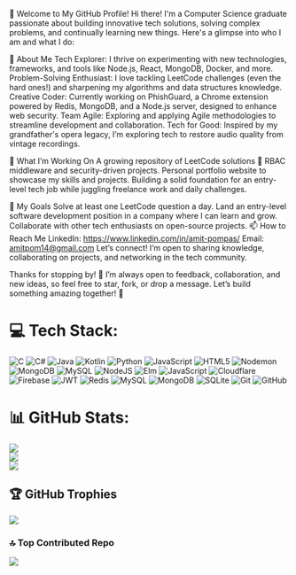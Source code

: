 👋 Welcome to My GitHub Profile!
Hi there! I'm a Computer Science graduate passionate about building innovative tech solutions, solving complex problems, and continually learning new things. Here's a glimpse into who I am and what I do:

🚀 About Me
Tech Explorer: I thrive on experimenting with new technologies, frameworks, and tools like Node.js, React, MongoDB, Docker, and more.
Problem-Solving Enthusiast: I love tackling LeetCode challenges (even the hard ones!) and sharpening my algorithms and data structures knowledge.
Creative Coder: Currently working on PhishGuard, a Chrome extension powered by Redis, MongoDB, and a Node.js server, designed to enhance web security.
Team Agile: Exploring and applying Agile methodologies to streamline development and collaboration.
Tech for Good: Inspired by my grandfather's opera legacy, I’m exploring tech to restore audio quality from vintage recordings.

🧩 What I’m Working On
A growing repository of LeetCode solutions 🧠
RBAC middleware and security-driven projects.
Personal portfolio website to showcase my skills and projects.
Building a solid foundation for an entry-level tech job while juggling freelance work and daily challenges.

🎯 My Goals
Solve at least one LeetCode question a day.
Land an entry-level software development position in a company where I can learn and grow.
Collaborate with other tech enthusiasts on open-source projects.
📫 How to Reach Me
LinkedIn: https://www.linkedin.com/in/amit-pompas/
Email: amitpom14@gmail.com
Let’s connect! I’m open to sharing knowledge, collaborating on projects, and networking in the tech community.

Thanks for stopping by! 🎉 I’m always open to feedback, collaboration, and new ideas, so feel free to star, fork, or drop a message. Let’s build something amazing together! 🚀


# 💻 Tech Stack:
![C](https://img.shields.io/badge/c-%2300599C.svg?style=for-the-badge&logo=c&logoColor=white) ![C#](https://img.shields.io/badge/c%23-%23239120.svg?style=for-the-badge&logo=csharp&logoColor=white) ![Java](https://img.shields.io/badge/java-%23ED8B00.svg?style=for-the-badge&logo=openjdk&logoColor=white) ![Kotlin](https://img.shields.io/badge/kotlin-%237F52FF.svg?style=for-the-badge&logo=kotlin&logoColor=white) ![Python](https://img.shields.io/badge/python-3670A0?style=for-the-badge&logo=python&logoColor=ffdd54) ![JavaScript](https://img.shields.io/badge/javascript-%23323330.svg?style=for-the-badge&logo=javascript&logoColor=%23F7DF1E) ![HTML5](https://img.shields.io/badge/html5-%23E34F26.svg?style=for-the-badge&logo=html5&logoColor=white) ![Nodemon](https://img.shields.io/badge/NODEMON-%23323330.svg?style=for-the-badge&logo=nodemon&logoColor=%BBDEAD) ![MongoDB](https://img.shields.io/badge/MongoDB-%234ea94b.svg?style=for-the-badge&logo=mongodb&logoColor=white) ![MySQL](https://img.shields.io/badge/mysql-4479A1.svg?style=for-the-badge&logo=mysql&logoColor=white) ![NodeJS](https://img.shields.io/badge/node.js-6DA55F?style=for-the-badge&logo=node.js&logoColor=white) ![Elm](https://img.shields.io/badge/Elm-60B5CC?style=for-the-badge&logo=elm&logoColor=white) ![JavaScript](https://img.shields.io/badge/javascript-%23323330.svg?style=for-the-badge&logo=javascript&logoColor=%23F7DF1E) ![Cloudflare](https://img.shields.io/badge/Cloudflare-F38020?style=for-the-badge&logo=Cloudflare&logoColor=white) ![Firebase](https://img.shields.io/badge/firebase-%23039BE5.svg?style=for-the-badge&logo=firebase) ![JWT](https://img.shields.io/badge/JWT-black?style=for-the-badge&logo=JSON%20web%20tokens) ![Redis](https://img.shields.io/badge/redis-%23DD0031.svg?style=for-the-badge&logo=redis&logoColor=white) ![MySQL](https://img.shields.io/badge/mysql-4479A1.svg?style=for-the-badge&logo=mysql&logoColor=white) ![MongoDB](https://img.shields.io/badge/MongoDB-%234ea94b.svg?style=for-the-badge&logo=mongodb&logoColor=white) ![SQLite](https://img.shields.io/badge/sqlite-%2307405e.svg?style=for-the-badge&logo=sqlite&logoColor=white) ![Git](https://img.shields.io/badge/git-%23F05033.svg?style=for-the-badge&logo=git&logoColor=white) ![GitHub](https://img.shields.io/badge/github-%23121011.svg?style=for-the-badge&logo=github&logoColor=white)
# 📊 GitHub Stats:
![](https://github-readme-stats.vercel.app/api?username=AmidelEst&theme=radical&hide_border=false&include_all_commits=false&count_private=false)<br/>
![](https://github-readme-streak-stats.herokuapp.com/?user=AmidelEst&theme=radical&hide_border=false)<br/>
![](https://github-readme-stats.vercel.app/api/top-langs/?username=AmidelEst&theme=radical&hide_border=false&include_all_commits=false&count_private=false&layout=compact)

## 🏆 GitHub Trophies
![](https://github-profile-trophy.vercel.app/?username=AmidelEst&theme=tokyonight&no-frame=false&no-bg=false&margin-w=4)

### 🔝 Top Contributed Repo
![](https://github-contributor-stats.vercel.app/api?username=AmidelEst&limit=5&theme=dark&combine_all_yearly_contributions=true)

<!-- Proudly created with GPRM ( https://gprm.itsvg.in ) -->
